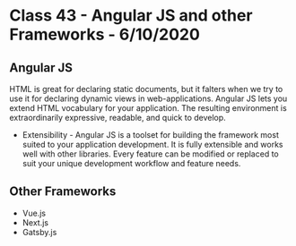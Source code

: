 # Class 43 - Angular JS and other Frameworks - 6/10/2020

## Angular JS

HTML is great for declaring static documents, but it falters when we try to use it for declaring dynamic views in web-applications. Angular JS lets you extend HTML vocabulary for your application. The resulting environment is extraordinarily expressive, readable, and quick to develop.

- Extensibility - Angular JS is a toolset for building the framework most suited to your application development. It is fully extensible and works well with other libraries. Every feature can be modified or replaced to suit your unique development workflow and feature needs.

## Other Frameworks

- Vue.js
- Next.js
- Gatsby.js
